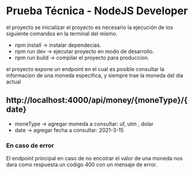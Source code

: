 # Prueba Técnica - NodeJS Developer

el proyecto se inicializar el proyecto es necesario la ejecución de los siguiente comandos en la terminal del mismo.

* npm install -> instalar dependecias.
* npm run dev -> ejecutar proyecto en modo de desarrollo.
* npm run build -> compilar el proyecto para produccion.

el proyecto expone un endpoint en el cual es posible consultar la informacion de una moneda especifica, y siempre trae la moneda del dia actual

## http://localhost:4000/api/money/{moneType}/{date}
* moneType -> agregar moneda a consultar:  uf, utm , dolar
* date -> agregar fecha a consultar: 2021-3-15

### En caso de error
El endpoint principal en caso de no encotrar el valor de una moneda nos dara como respuesta un codigo 400 con un mensaje de error.